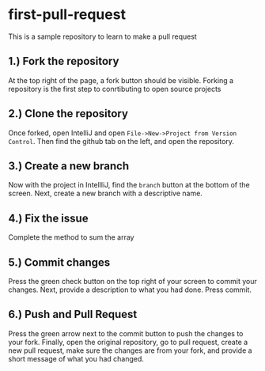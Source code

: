 # first-pull-request

This is a sample repository to learn to make a pull request

## 1.) Fork the repository

At the top right of the page, a fork button should be visible. Forking a repository is the first step to conrtibuting to open source projects

## 2.) Clone the repository

Once forked, open IntelliJ and open `File->New->Project from Version Control`. Then find the github tab on the left, and open the repository.

## 3.) Create a new branch

Now with the project in IntellliJ, find the `branch` button at the bottom of the screen. Next, create a new branch with a descriptive name.

## 4.) Fix the issue

Complete the method to sum the array

## 5.) Commit changes

Press the green check button on the top right of your screen to commit your changes. Next, provide a description to what you had done. Press commit.

## 6.) Push and Pull Request

Press the green arrow next to the commit button to push the changes to your fork. Finally, open the original repository, go to pull request, create a new pull request, make sure the changes are from your fork, and provide a short message of what you had changed.
